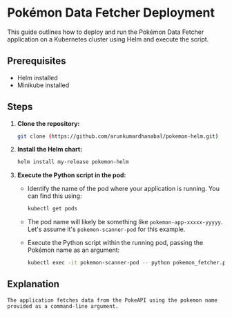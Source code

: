 # Pokémon Data Fetcher Deployment

This guide outlines how to deploy and run the Pokémon Data Fetcher application on a Kubernetes cluster using Helm and execute the script.

## Prerequisites

* Helm installed
* Minikube installed

## Steps

1.  **Clone the repository:**

    ```bash
    git clone (https://github.com/arunkumardhanabal/pokemon-helm.git)
    ```

2.  **Install the Helm chart:**

    ```bash
    helm install my-release pokemon-helm
    ```
    
3.  **Execute the Python script in the pod:**

    * Identify the name of the pod where your application is running. You can find this using:

        ```bash
        kubectl get pods
        ```

    * The pod name will likely be something like `pokemon-app-xxxxx-yyyyy`.  Let's assume it's `pokemon-scanner-pod` for this example.

    * Execute the Python script within the running pod, passing the Pokémon name as an argument:

        ```bash
        kubectl exec -it pokemon-scanner-pod -- python pokemon_fetcher.py pikachu
        ```

##   Explanation
    The application fetches data from the PokeAPI using the pokemon name provided as a command-line argument.
  
